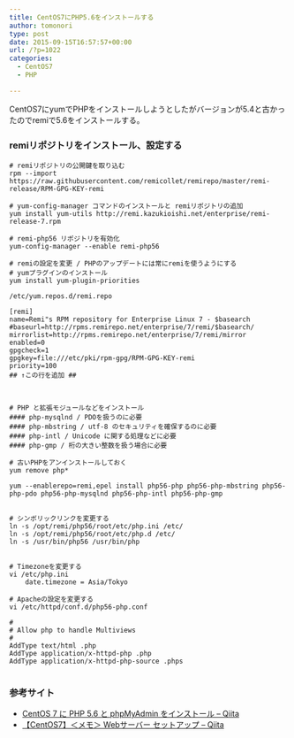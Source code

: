 ```yaml
---
title: CentOS7にPHP5.6をインストールする
author: tomonori
type: post
date: 2015-09-15T16:57:57+00:00
url: /?p=1022
categories:
  - CentOS7
  - PHP

---
```

CentOS7にyumでPHPをインストールしようとしたがバージョンが5.4と古かったのでremiで5.6をインストールする。

### remiリポジトリをインストール、設定する

```:bash
# remiリポジトリの公開鍵を取り込む
rpm --import https://raw.githubusercontent.com/remicollet/remirepo/master/remi-release/RPM-GPG-KEY-remi

# yum-config-manager コマンドのインストールと remiリポジトリの追加
yum install yum-utils http://remi.kazukioishi.net/enterprise/remi-release-7.rpm

# remi-php56 リポジトリを有効化
yum-config-manager --enable remi-php56

# remiの設定を変更 / PHPのアップデートには常にremiを使うようにする
# yumプラグインのインストール
yum install yum-plugin-priorities

/etc/yum.repos.d/remi.repo

[remi]
name=Remi"s RPM repository for Enterprise Linux 7 - $basearch
#baseurl=http://rpms.remirepo.net/enterprise/7/remi/$basearch/
mirrorlist=http://rpms.remirepo.net/enterprise/7/remi/mirror
enabled=0
gpgcheck=1
gpgkey=file:///etc/pki/rpm-gpg/RPM-GPG-KEY-remi
priority=100
## ↑この行を追加 ##



# PHP と拡張モジュールなどをインストール
#### php-mysqlnd / PDOを扱うのに必要
#### php-mbstring / utf-8 のセキュリティを確保するのに必要
#### php-intl / Unicode に関する処理などに必要
#### php-gmp / 桁の大きい整数を扱う場合に必要

# 古いPHPをアンインストールしておく
yum remove php*

yum --enablerepo=remi,epel install php56-php php56-php-mbstring php56-php-pdo php56-php-mysqlnd php56-php-intl php56-php-gmp


# シンボリックリンクを変更する
ln -s /opt/remi/php56/root/etc/php.ini /etc/
ln -s /opt/remi/php56/root/etc/php.d /etc/
ln -s /usr/bin/php56 /usr/bin/php


# Timezoneを変更する
vi /etc/php.ini
    date.timezone = Asia/Tokyo

# Apacheの設定を変更する
vi /etc/httpd/conf.d/php56-php.conf

#
# Allow php to handle Multiviews
#
AddType text/html .php
AddType application/x-httpd-php .php
AddType application/x-httpd-php-source .phps


```

### 参考サイト

  * [CentOS 7 に PHP 5.6 と phpMyAdmin をインストール &#8211; Qiita](http://qiita.com/100/items/8e9d9540845cc23e6111)
  * [【CentOS7】＜メモ＞ Webサーバー セットアップ &#8211; Qiita](http://qiita.com/tsukasa-koizumi/items/78cc816e24d84eedecbb)